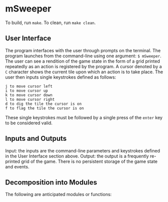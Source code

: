 # mSweeper
To build, run `make`.
To clean, run `make clean`.

## User Interface
The program interfaces with the user through prompts on the terminal. The
program launches from the command-line using one argument: `$ mSweeper`. The
user can see a rendition of the game state in the form of a grid printed repeatedly as an action is registered by the program. A cursor denoted by a `C`
character shows the current tile upon which an action is to take place. The
user then inputs single keystrokes defined as follows:
```
j to move cursor left
i to move cursor up
k to move cursor down
l to move cursor right
d to dig the tile the cursor is on
f to flag the tile the cursor is on
```
These single keystrokes must be followed by a single press of the `enter` key
to be considered valid.

## Inputs and Outputs
Input: the inputs are the command-line parameters and keystrokes defined in the User Interface section above.
Output: the output is a frequently re-printed grid of the game. There is no
persistent storage of the game state and events.

## Decomposition into Modules
The following are anticipated modules or functions:
